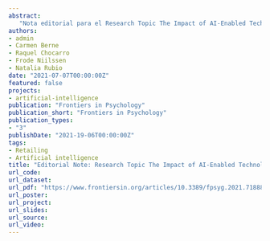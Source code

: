```yaml
---
abstract: 
   "Nota editorial para el Research Topic The Impact of AI-Enabled Technologies in E-commerce and Omnichannel Retailing."
authors:
- admin
- Carmen Berne
- Raquel Chocarro
- Frode Niilssen
- Natalia Rubio
date: "2021-07-07T00:00:00Z"
featured: false
projects:
- artificial-intelligence
publication: "Frontiers in Psychology"
publication_short: "Frontiers in Psychology"
publication_types:
- "3"
publishDate: "2021-19-06T00:00:00Z"
tags:
- Retailing
- Artificial intelligence
title: "Editorial Note: Research Topic The Impact of AI-Enabled Technologies in E-commerce and Omnichannel Retailing."
url_code: 
url_dataset: 
url_pdf: "https://www.frontiersin.org/articles/10.3389/fpsyg.2021.718885/full"
url_poster: 
url_project: 
url_slides: 
url_source: 
url_video: 
---
```




